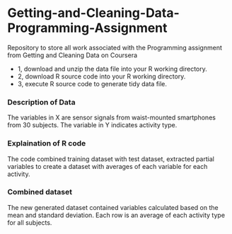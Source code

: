 # Getting-and-Cleaning-Data-Programming-Assignment
Repository to store all work associated with the Programming assignment from Getting and Cleaning Data on Coursera

* 1, download and unzip the data file into your R working directory.
* 2, download R source code into your R working directory.
* 3, execute R source code to generate tidy data file.

### Description of Data
The variables in X are sensor signals from waist-mounted smartphones from 30 subjects. The variable in Y indicates activity type.

### Explaination of R code
The code combined training dataset with test dataset, extracted partial variables to create a dataset with averages of each variable for each activity.

### Combined dataset
The new generated dataset contained variables calculated based on the mean and standard deviation. Each row is an average of each activity type for all subjects.
